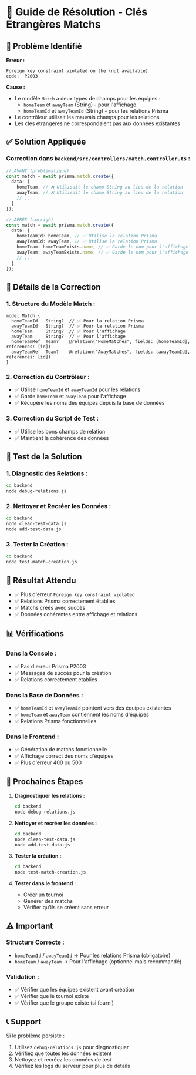 # 🔗 Guide de Résolution - Clés Étrangères Matchs

## 🚨 Problème Identifié

**Erreur :**
```
Foreign key constraint violated on the (not available)
code: 'P2003'
```

**Cause :**
- Le modèle `Match` a deux types de champs pour les équipes :
  - `homeTeam` et `awayTeam` (String) - pour l'affichage
  - `homeTeamId` et `awayTeamId` (String) - pour les relations Prisma
- Le contrôleur utilisait les mauvais champs pour les relations
- Les clés étrangères ne correspondaient pas aux données existantes

## ✅ Solution Appliquée

### **Correction dans `backend/src/controllers/match.controller.ts` :**

```typescript
// AVANT (problématique)
const match = await prisma.match.create({
  data: {
    homeTeam, // ❌ Utilisait le champ String au lieu de la relation
    awayTeam, // ❌ Utilisait le champ String au lieu de la relation
    // ...
  }
});

// APRÈS (corrigé)
const match = await prisma.match.create({
  data: {
    homeTeamId: homeTeam, // ✅ Utilise la relation Prisma
    awayTeamId: awayTeam, // ✅ Utilise la relation Prisma
    homeTeam: homeTeamExists.name, // ✅ Garde le nom pour l'affichage
    awayTeam: awayTeamExists.name, // ✅ Garde le nom pour l'affichage
    // ...
  }
});
```

## 🔧 Détails de la Correction

### **1. Structure du Modèle Match :**
```prisma
model Match {
  homeTeamId   String?  // ✅ Pour la relation Prisma
  awayTeamId   String?  // ✅ Pour la relation Prisma
  homeTeam     String?  // ✅ Pour l'affichage
  awayTeam     String?  // ✅ Pour l'affichage
  homeTeamRef  Team?    @relation("HomeMatches", fields: [homeTeamId], references: [id])
  awayTeamRef  Team?    @relation("AwayMatches", fields: [awayTeamId], references: [id])
}
```

### **2. Correction du Contrôleur :**
- ✅ Utilise `homeTeamId` et `awayTeamId` pour les relations
- ✅ Garde `homeTeam` et `awayTeam` pour l'affichage
- ✅ Récupère les noms des équipes depuis la base de données

### **3. Correction du Script de Test :**
- ✅ Utilise les bons champs de relation
- ✅ Maintient la cohérence des données

## 🧪 Test de la Solution

### **1. Diagnostic des Relations :**
```bash
cd backend
node debug-relations.js
```

### **2. Nettoyer et Recréer les Données :**
```bash
cd backend
node clean-test-data.js
node add-test-data.js
```

### **3. Tester la Création :**
```bash
cd backend
node test-match-creation.js
```

## 🎯 Résultat Attendu

- ✅ Plus d'erreur `Foreign key constraint violated`
- ✅ Relations Prisma correctement établies
- ✅ Matchs créés avec succès
- ✅ Données cohérentes entre affichage et relations

## 📊 Vérifications

### **Dans la Console :**
- ✅ Pas d'erreur Prisma P2003
- ✅ Messages de succès pour la création
- ✅ Relations correctement établies

### **Dans la Base de Données :**
- ✅ `homeTeamId` et `awayTeamId` pointent vers des équipes existantes
- ✅ `homeTeam` et `awayTeam` contiennent les noms d'équipes
- ✅ Relations Prisma fonctionnelles

### **Dans le Frontend :**
- ✅ Génération de matchs fonctionnelle
- ✅ Affichage correct des noms d'équipes
- ✅ Plus d'erreur 400 ou 500

## 🚀 Prochaines Étapes

1. **Diagnostiquer les relations :**
   ```bash
   cd backend
   node debug-relations.js
   ```

2. **Nettoyer et recréer les données :**
   ```bash
   cd backend
   node clean-test-data.js
   node add-test-data.js
   ```

3. **Tester la création :**
   ```bash
   cd backend
   node test-match-creation.js
   ```

4. **Tester dans le frontend :**
   - Créer un tournoi
   - Générer des matchs
   - Vérifier qu'ils se créent sans erreur

## ⚠️ Important

### **Structure Correcte :**
- `homeTeamId` / `awayTeamId` → Pour les relations Prisma (obligatoire)
- `homeTeam` / `awayTeam` → Pour l'affichage (optionnel mais recommandé)

### **Validation :**
- ✅ Vérifier que les équipes existent avant création
- ✅ Vérifier que le tournoi existe
- ✅ Vérifier que le groupe existe (si fourni)

## 📞 Support

Si le problème persiste :
1. Utilisez `debug-relations.js` pour diagnostiquer
2. Vérifiez que toutes les données existent
3. Nettoyez et recréez les données de test
4. Vérifiez les logs du serveur pour plus de détails 